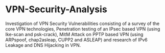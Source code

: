 # VPN-Security-Analysis
Investigation of VPN Security Vulnerabilities consisting of a survey of the core VPN technologies, Penetration testing of an IPsec based VPN (using Ike-scan and psk-crack), MitM Attack on PPTP based VPN (using ARPspoof, chap2asleap, CUPP2 and ASLEAP) and research of IPv6 Leakage and DNS Hijacking in VPN. 
